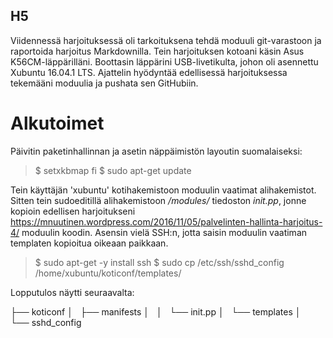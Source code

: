 ## H5

Viidennessä harjoituksessä oli tarkoituksena tehdä moduuli git-varastoon ja raportoida harjoitus Markdownilla. Tein harjoituksen kotoani käsin Asus K56CM-läppärilläni. Boottasin läppärini USB-livetikulta, johon oli asennettu Xubuntu 16.04.1 LTS. Ajattelin hyödyntää edellisessä harjoituksessa tekemääni moduulia ja pushata sen GitHubiin.

# Alkutoimet

Päivitin paketinhallinnan ja asetin näppäimistön layoutin suomalaiseksi:
> $ setxkbmap fi
> $ sudo apt-get update

Tein käyttäjän 'xubuntu' kotihakemistoon moduulin vaatimat alihakemistot. Sitten tein sudoeditillä alihakemistoon */modules/* tiedoston *init.pp*, jonne kopioin edellisen harjoitukseni https://mnuutinen.wordpress.com/2016/11/05/palvelinten-hallinta-harjoitus-4/ moduulin koodin. Asensin vielä SSH:n, jotta saisin moduulin vaatiman templaten kopioitua oikeaan paikkaan.

> $ sudo apt-get -y install ssh
> $ sudo cp /etc/ssh/sshd_config /home/xubuntu/koticonf/templates/

Lopputulos näytti seuraavalta:

├── koticonf
│   ├── manifests
│   │   └── init.pp
│   └── templates
│       └── sshd_config








